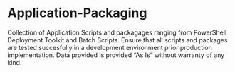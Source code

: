 # Application-Packaging
Collection of Application Scripts and packagages ranging from PowerShell Deployment Toolkit and Batch Scripts.
Ensure that all scripts and packages are tested succesfully in a development environment prior production implementation. 
Data provided is provided “As Is” without warranty of any kind.

